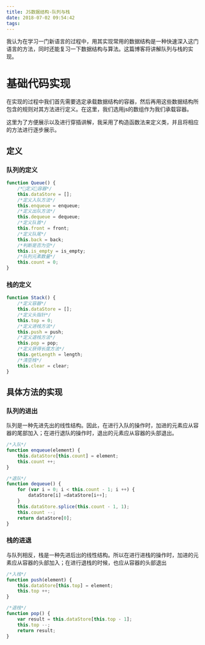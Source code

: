 ```yaml
---
title: JS数据结构-队列与栈
date: 2018-07-02 09:54:42
tags:
---
```


我认为在学习一门新语言的过程中，用其实现常用的数据结构是一种快速深入这门语言的方法，同时还能复习一下数据结构与算法。这篇博客将讲解队列与栈的实现。

<!--more-->

# 基础代码实现

在实现的过程中我们首先需要选定承载数据结构的容器，然后再用这些数据结构所包含的规则对其方法进行定义。在这里，我们选用js的数组作为我们承载容器。

这里为了方便展示以及进行穿插讲解，我采用了构造函数法来定义类，并且将相应的方法进行逐步展示。

## 定义

### 队列的定义

```js
function Queue() {
    /*定义容器*/
    this.dataStore = [];
    /*定义入队方法*/
    this.enqueue = enqueue;
    /*定义出队方法*/
    this.dequeue = dequeue;
    /*定义队首*/
    this.front = front;
    /*定义队尾*/
    this.back = back;
    /*判断是否为空*/
    this.is_empty = is_empty;
    /*队列元素数量*/
    this.count = 0;
}
```

### 栈的定义

```js
function Stack() {
    /*定义容器*/
    this.dataStore = [];
    /*定义头指针*/
    this.top = 0;
    /*定义进栈方法*/
    this.push = push;
    /*定义退栈方法*/
    this.pop = pop;
    /*定义获得长度方法*/
    this.getLength = length;
    /*清空栈*/
    this.clear = clear;
}
```

## 具体方法的实现

### 队列的进出

队列是一种先进先出的线性结构。因此，在进行入队的操作时，加进的元素应从容器的尾部加入；在进行退队的操作时，退出的元素应从容器的头部退出。

```js
/*入队*/
function enqueue(element) {
    this.dataStore[this.count] = element;
    this.count ++;
}

/*退队*/
function dequeue() {
    for (var i = 0; i < this.count - 1; i ++) {
        dataStore[i] =dataStore[i++];
    }
    this.dataStore.splice(this.count - 1, 1);
    this.count --;
    return dataStore[0];
}
```

### 栈的进退

与队列相反，栈是一种先进后出的线性结构。所以在进行进栈的操作时，加进的元素应从容器的头部加入；在进行退栈的时候，也应从容器的头部退出

```js
/*入栈*/
function push(element) {
    this.dataStore[this.top] = element;
    this.top ++;
}

/*退栈*/
function pop() {
    var result = this.dataStore[this.top - 1];
    this.top --;
    return result;
}
```
